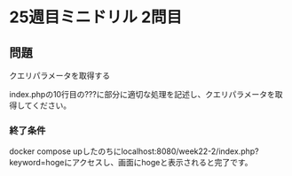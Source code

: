 # 25週目ミニドリル 2問目

## 問題

クエリパラメータを取得する

index.phpの10行目の???に部分に適切な処理を記述し、クエリパラメータを取得してください。

### 終了条件
docker compose upしたのちにlocalhost:8080/week22-2/index.php?keyword=hogeにアクセスし、画面にhogeと表示されると完了です。

